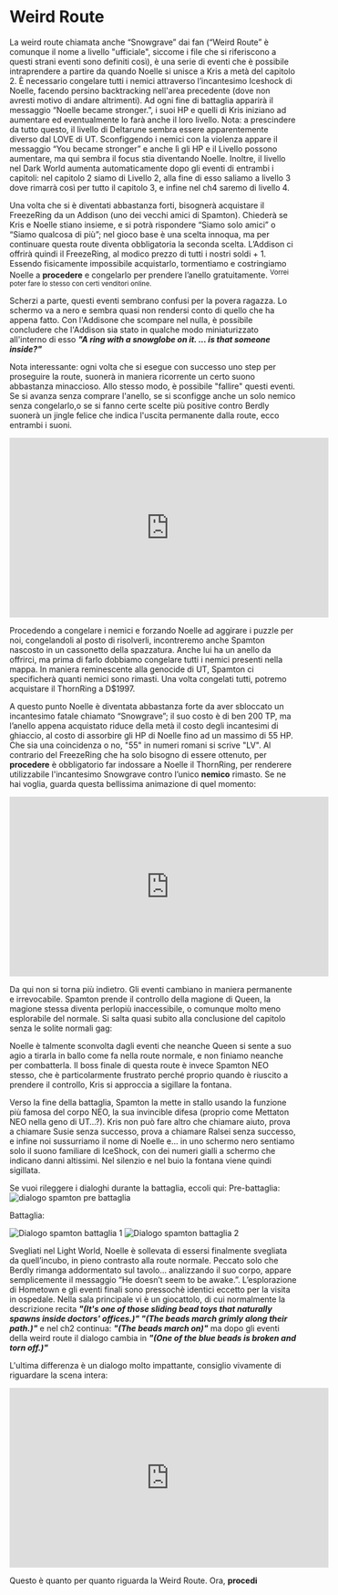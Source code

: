 <h1>Weird Route</h1>

La weird route chiamata anche “Snowgrave” dai fan (“Weird Route” è comunque il nome a livello "ufficiale", siccome i file che si riferiscono a questi strani eventi sono definiti così), è una serie di eventi che è possibile intraprendere a partire da quando Noelle si unisce a Kris a metà del capitolo 2. È necessario congelare tutti i nemici attraverso l’incantesimo Iceshock di Noelle, facendo persino backtracking nell'area precedente (dove non avresti motivo di andare altrimenti). Ad ogni fine di battaglia apparirà il messaggio “Noelle became stronger.”, i suoi HP e quelli di Kris iniziano ad aumentare ed eventualmente lo farà anche il loro livello. Nota: a prescindere da tutto questo, il livello di Deltarune sembra essere apparentemente diverso dal LOVE di UT. Sconfiggendo i nemici con la violenza appare il messaggio “You became stronger” e anche lì gli HP e il Livello possono aumentare, ma qui sembra il focus stia diventando Noelle. Inoltre, il livello nel Dark World aumenta automaticamente dopo gli eventi di entrambi i capitoli: nel capitolo 2 siamo di Livello 2, alla fine di esso saliamo a livello 3 dove rimarrà così per tutto il capitolo 3, e infine nel ch4 saremo di livello 4.

Una volta che si è diventati abbastanza forti, bisognerà acquistare il FreezeRing da un Addison (uno dei vecchi amici di Spamton). Chiederà se Kris e Noelle stiano insieme, e si potrà rispondere “Siamo solo amici” o “Siamo qualcosa di più”; nel gioco base è una scelta innoqua, ma per continuare questa route diventa obbligatoria la seconda scelta. L’Addison ci offrirà quindi il FreezeRing, al modico prezzo di tutti i nostri soldi + 1. Essendo fisicamente impossibile acquistarlo, tormentiamo e costringiamo Noelle a **procedere** e congelarlo per prendere l’anello gratuitamente. <sup>Vorrei poter fare lo stesso con certi venditori online.<sup>

Scherzi a parte, questi eventi sembrano confusi per la povera ragazza. Lo schermo va a nero e sembra quasi non rendersi conto di quello che ha appena fatto. Con l'Addisone che scompare  nel nulla, è possibile concludere che l'Addison sia stato in qualche modo miniaturizzato all'interno di esso ***"A ring with a snowglobe on it. ... is that someone inside?"***

Nota interessante: ogni volta che si esegue con successo uno step per proseguire la route, suonerà in maniera ricorrente un certo suono abbastanza minaccioso. Allo stesso modo, è possibile "fallire" questi eventi. Se si avanza senza comprare l'anello, se si sconfigge anche un solo nemico senza congelarlo,o se si fanno certe scelte più positive contro Berdly suonerà un jingle felice che indica l'uscita permanente dalla route, ecco entrambi i suoni.
<iframe width="560" height="315" src="https://www.youtube.com/embed/9tyGHbmlMOc" frameborder="0" allow="accelerometer; autoplay; encrypted-media; gyroscope; picture-in-picture" allowfullscreen></iframe>

Procedendo a congelare i nemici e forzando Noelle ad aggirare i puzzle per noi, congelandoli al posto di risolverli, incontreremo anche Spamton nascosto in un cassonetto della spazzatura. Anche lui ha un anello da offrirci, ma prima di farlo dobbiamo congelare tutti i nemici presenti nella mappa. In maniera reminescente alla genocide di UT, Spamton ci specificherà quanti nemici sono rimasti. Una volta congelati tutti, potremo acquistare il ThornRing a D$1997.

A questo punto Noelle è diventata abbastanza forte da aver sbloccato un incantesimo fatale chiamato “Snowgrave”; il suo costo è di ben 200 TP, ma l’anello appena acquistato riduce della metà il costo degli incantesimi di ghiaccio, al costo di assorbire gli HP di Noelle fino ad un massimo di 55 HP. Che sia una coincidenza o no, "55" in numeri romani si scrive "LV". Al contrario del FreezeRing che ha solo bisogno di essere ottenuto, per **procedere** è obbligatorio far indossare a Noelle il ThornRing, per renderere utilizzabile l'incantesimo Snowgrave contro l’unico **nemico** rimasto. Se ne hai voglia, guarda questa bellissima animazione di quel momento: 
<iframe width="560" height="315" src="https://www.youtube.com/embed/0XFurx0yrHI" frameborder="0" allow="accelerometer; autoplay; encrypted-media; gyroscope; picture-in-picture" allowfullscreen></iframe>


Da qui non si torna più indietro. Gli eventi cambiano in maniera permanente e irrevocabile. Spamton prende il controllo della magione di Queen, la magione stessa diventa perlopiù inaccessibile, o comunque molto meno esplorabile del normale. Si salta quasi subito alla conclusione del capitolo senza le solite normali gag:

Noelle è talmente sconvolta dagli eventi che neanche Queen si sente a suo agio a tirarla in ballo come fa nella route normale, e non finiamo neanche per combatterla. Il boss finale di questa route è invece Spamton NEO stesso, che è particolarmente frustrato perché proprio quando è riuscito a prendere il controllo, Kris si approccia a sigillare la fontana.

Verso la fine della battaglia, Spamton la mette in stallo usando la funzione più famosa del corpo NEO, la sua invincible difesa (proprio come Mettaton NEO nella geno di UT…?). Kris non può fare altro che chiamare aiuto, prova a chiamare Susie senza successo, prova a chiamare Ralsei senza successo, e infine noi sussurriamo il nome di Noelle e… in uno schermo nero sentiamo solo il suono familiare di IceShock, con dei numeri gialli a schermo che indicano danni altissimi. Nel silenzio e nel buio la fontana viene quindi sigillata.

Se vuoi rileggere i dialoghi durante la battaglia, eccoli qui:
Pre-battaglia:
![dialogo spamton pre battaglia](assets/img/weird_route_spamton_pre-battle.png) 

Battaglia:

![Dialogo spamton battaglia 1](assets/img/weird_route_spamton_battle_1.png) 
![Dialogo spamton battaglia 2](assets/img/weird_route_spamton_battle_2.png)

Svegliati nel Light World, Noelle è sollevata di essersi finalmente svegliata da quell’incubo, in pieno contrasto alla route normale. Peccato solo che Berdly rimanga addormentato sul tavolo… analizzando il suo corpo, appare semplicemente il messaggio “He doesn’t seem to be awake.”. L’esplorazione di Hometown e gli eventi finali sono pressochè identici eccetto per la visita in ospedale. Nella sala principale vi è un giocattolo, di cui normalmente la descrizione recita ***"(It's one of those sliding bead toys that naturally spawns inside doctors' offices.)" "(The beads march grimly along their path.)"*** e nel ch2 continua: ***"(The beads march on)"*** ma dopo gli eventi della weird route il dialogo cambia in ***"(One of the blue beads is broken and torn off.)"***

L'ultima differenza è un dialogo molto impattante, consiglio vivamente di riguardare la scena intera:
<iframe width="560" height="315" src="https://www.youtube.com/embed/yryfLpycwy4?start=3207&amp;end=3468" frameborder="0" allow="accelerometer; autoplay; encrypted-media; gyroscope; picture-in-picture" allowfullscreen></iframe>

Questo è quanto per quanto riguarda la Weird Route. Ora, **procedi**
